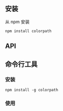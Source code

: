 ## 安装

从 npm 安装
```shell
npm install colorpath
```

## API

## 命令行工具

### 安装

```shell
npm install -g colorpath
```

### 使用
